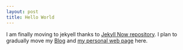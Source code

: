 ```yaml
---
layout: post
title: Hello World
---
```


I am finally moving to jekyell thanks to [Jekyll Now repository](https://github.com/barryclark/jekyll-now). I plan to gradually move my [Blog](http://dharmeshkakadia.blogspot.com) and [my personal web page](http://researchweb.iiit.ac.in/~dharmesh.kakadia) here.
